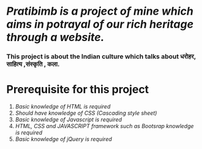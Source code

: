 # **_Pratibimb is a project of mine which aims in potrayal of our rich heritage through a website._**

### This project is about the Indian culture which talks about  धरोहर,  साहित्य ,संस्कृति , कला.

# Prerequisite for this project 

1) _Basic knowledge of  HTML  is required_
2) _Should have knowledge of CSS (Cascading style sheet)_
3) _Basic knowledge  of Javascript is required_
4) _HTML, CSS and JAVASCRIPT framework such as Bootsrap knowledge is required_
5) _Basic knowledge  of jQuery is required_


